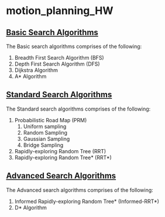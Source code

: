 # motion_planning_HW

## [Basic Search Algorithms](Basic_Search_Algorithms/README.md)
The Basic search algorithms comprises of the following:
1. Breadth First Search Algorithm (BFS)
2. Depth First Search Algorithm (DFS)
3. Dijkstra Algorithm
4. A* Algorithm

## [Standard Search Algorithms](Standard_Seach_Algorithms/README.md)
The Standard search algorithms comprises of the following:
1. Probabilistic Road Map (PRM)
    1. Uniform sampling
    2. Random Sampling
    3. Gaussian Sampling
    4. Bridge Sampling
2. Rapidly-exploring Random Tree (RRT)
3. Rapidly-exploring Random Tree* (RRT*)

## [Advanced Search Algorithms](Advanced_Search_Algorithms/README.md)
The Advanced search algorithms comprises of the following:
1. Informed Rapidly-exploring Random Tree* (Informed-RRT*)
2. D* Algorithm
